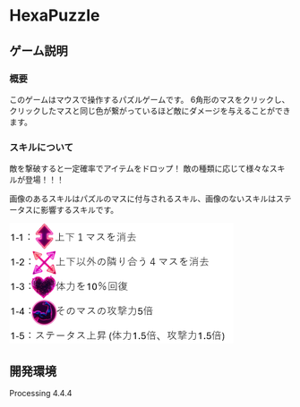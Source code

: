 # HexaPuzzle

## ゲーム説明
### 概要
このゲームはマウスで操作するパズルゲームです。
6角形のマスをクリックし、クリックしたマスと同じ色が繋がっているほど敵にダメージを与えることができます。

### スキルについて
敵を撃破すると一定確率でアイテムをドロップ！
敵の種類に応じて様々なスキルが登場！！！

画像のあるスキルはパズルのマスに付与されるスキル、画像のないスキルはステータスに影響するスキルです。

![スキル説明画像](説明書/skillinfo1.png)

## 開発環境
Processing 4.4.4
